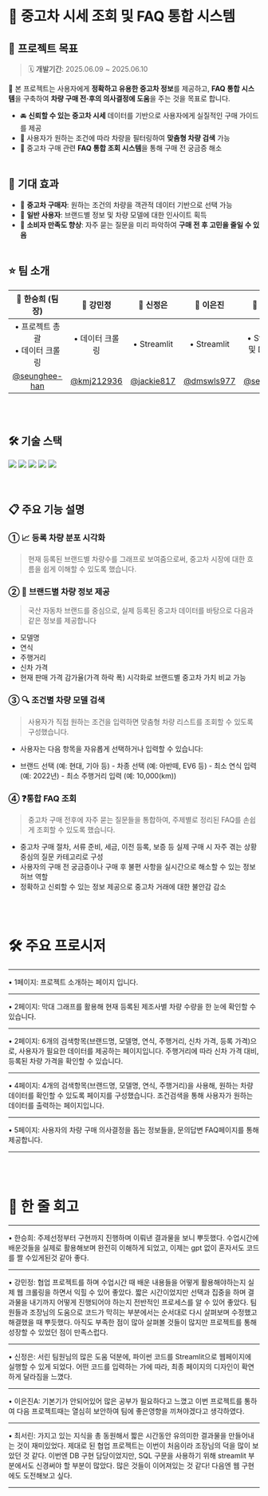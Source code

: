 # 🚗 중고차 시세 조회 및 FAQ 통합 시스템

## 📌 프로젝트 목표
> 🗓 **개발기간**: 2025.06.09 ~ 2025.06.10  

🎯 본 프로젝트는 사용자에게 **정확하고 유용한 중고차 정보**를 제공하고,
**FAQ 통합 시스템**을 구축하여 **차량 구매 전·후의 의사결정에 도움**을 주는 것을 목표로 합니다.

- 🚘 **신뢰할 수 있는 중고차 시세** 데이터를 기반으로 사용자에게 실질적인 구매 가이드를 제공  
- 🧠 사용자가 원하는 조건에 따라 차량을 필터링하여 **맞춤형 차량 검색** 가능  
- 🏢 중고차 구매 관련 **FAQ 통합 조회 시스템**을 통해 구매 전 궁금증 해소
   <br/> <br/> 




    
## 📎 기대 효과

- 📌 **중고차 구매자**: 원하는 조건의 차량을 객관적 데이터 기반으로 선택 가능  
- 📌 **일반 사용자**: 브랜드별 정보 및 차량 모델에 대한 인사이트 획득  
- 📌 **소비자 만족도 향상**: 자주 묻는 질문을 미리 파악하여 **구매 전 후 고민을 줄일 수 있음**
  <br/> <br/> 





    
## ⭐ 팀 소개


| 👩 한승희 (팀장) | 👩 강민정 | 👩 신정은 | 👩 이은진 | 👩 최서린 |
|:---:|:---:|:---:|:---:|:---:|
| • 프로젝트 총괄<br/>• 데이터 크롤링 | • 데이터 크롤링 | • Streamlit | • Streamlit | • Streamlit 및 DB 구축 |
| [@seunghee-han](https://github.com/seunghee-han) | [@kmj212936](https://github.com/kmj212936) | [@jackie817](https://github.com/jackie817) | [@dmswls977](https://github.com/dmswls977) | [@seorinchoi](https://github.com/seorinchoi) |
<br/> <br/> 



## 🛠️ 기술 스택
<div>
    <img src="https://img.shields.io/badge/github-181717?style=for-the-badge&logo=github&logoColor=white"> <img src="https://img.shields.io/badge/Python-3776AB?style=for-the-badge&logo=Python&logoColor=white">    <img src="https://img.shields.io/badge/MySQL-4479A1?style=for-the-badge&logo=MySQL&logoColor=white">  <img src="https://img.shields.io/badge/Pandas-150458?style=for-the-badge&logo=Pandas&logoColor=white">    <img src="https://img.shields.io/badge/Streamlit-FF4B4B?style=for-the-badge&logo=streamlit&logoColor=white"/>
</div><br/> <br/> 




## 📋 주요 기능 설명

### ① 📈 등록 차량 분포 시각화

> 현재 등록된 브랜드별 차량수를 그래프로 보여줌으로써,
중고차 시장에 대한 흐름을 쉽게 이해할 수 있도록 했습니다.






### ② 🚙 브랜드별 차량 정보 제공

> 국산 자동차 브랜드를 중심으로, 실제 등록된 중고차 데이터를 바탕으로 다음과 같은 정보를 제공합니다

- 모델명
- 연식
- 주행거리
- 신차 가격
- 현재 판매 가격
  감가율(가격 하락 폭) 시각화로 브랜드별 중고차 가치 비교 가능 



### ③ 🔍 조건별 차량 모델 검색

> 사용자가 직접 원하는 조건을 입력하면 맞춤형 차량 리스트를 조회할 수 있도록 구성했습니다.

- 사용자는 다음 항목을 자유롭게 선택하거나 입력할 수 있습니다:

- 브랜드 선택 (예: 현대, 기아 등) -
차종 선택 (예: 아반떼, EV6 등) -
최소 연식 입력 (예: 2022년) -
최소 주행거리 입력 (예: 10,000(km)) 



### ④ ❓통합 FAQ 조회

> 중고차 구매 전후에 자주 묻는 질문들을 통합하여, 주제별로 정리된 FAQ를 손쉽게 조회할 수 있도록 했습니다.

- 중고차 구매 절차, 서류 준비, 세금, 이전 등록, 보증 등 실제 구매 시 자주 겪는 상황 중심의 질문 카테고리로 구성
- 사용자의 구매 전 궁금증이나 구매 후 불편 사항을 실시간으로 해소할 수 있는 정보 허브 역할
- 정확하고 신뢰할 수 있는 정보 제공으로 중고차 거래에 대한 불안감 감소
  
<br/> <br/> 



# 🛠️ 주요 프로시저
____________________________________________________________________________________________________________________________________________________________________
• 1페이지: 프로젝트 소개하는 페이지 입니다.
____________________________________________________________________________________________________________________________________________________________________
• 2페이지: 막대 그래프를 활용해 현재 등록된 제조사별 차량 수량을 한 눈에 확인할 수 있습니다. 
____________________________________________________________________________________________________________________________________________________________________
• 2페이지: 6개의 검색항목(브랜드명, 모델명, 연식, 주행거리, 신차 가격, 등록 가격)으로, 사용자가 필요한 데이터를 제공하는 페이지입니다. 주행거리에 따라 신차 가격 대비, 등록된 차량 가격을 확인할 수 있습니다. 
____________________________________________________________________________________________________________________________________________________________________
• 4페이지: 4개의 검색항목(브랜드명, 모델명, 연식, 주행거리)을 사용해, 원하는 차량 데이터를 확인할 수 있도록 페이지를 구성했습니다. 조건검색을 통해 사용자가 원하는 데이터를 출력하는 페이지입니다.
____________________________________________________________________________________________________________________________________________________________________
• 5페이지: 사용자의 차량 구매 의사결정을 돕는 정보들을, 문의답변 FAQ페이지를 통해 제공합니다.  
____________________________________________________________________________________________________________________________________________________________________
<br/> <br/> 





# 💭 한 줄 회고
____________________________________________________________________________________________________________________________________________________________________
• 한승희: 주제선정부터 구현까지 진행하며 이뤄낸 결과물을 보니 뿌듯했다. 수업시간에 배운것들을 실제로 활용해보며 완전히 이해하게 되었고, 이제는 gpt 없이 혼자서도 코드를 짤 수있게된것 같아 좋다. 
____________________________________________________________________________________________________________________________________________________________________
• 강민정: 협업 프로젝트를 하며 수업시간 때 배운 내용들을 어떻게 활용해야하는지 실제 웹 크롤링을 하면서 익힐 수 있어 좋았다. 짧은 시간이었지만 선택과 집중을 하며 결과물을 내기까지 어떻게 진행되어야 하는지 전반적인 프로세스를 알 수 있어 좋았다. 팀원들과 조장님의 도움으로 코드가 막히는 부분에서는 순서대로 다시 살펴보며 수정했고 해결했을 때 뿌듯했다. 아직도 부족한 점이 많아 살펴볼 것들이 많지만 프로젝트를 통해 성장할 수 있었던 점이 만족스럽다.
____________________________________________________________________________________________________________________________________________________________________
• 신정은: 서린 팀원님의 많은 도움 덕분에, 파이썬 코드를 Streamlit으로 웹페이지에 실행할 수 있게 되었다. 어떤 코드를 입력하는 가에 따라, 최종 페이지의 디자인이 확연하게 달라짐을 느꼈다.
____________________________________________________________________________________________________________________________________________________________________
• 이은진A: 기본기가 안되어있어 많은 공부가 필요하다고 느꼈고 이번 프로젝트를 통하여 다음 프로젝트때는 열심히 보안하여 팀에 좋은영향을 끼쳐야겠다고 생각하였다. 
____________________________________________________________________________________________________________________________________________________________________
• 최서린: 가지고 있는 지식을 총 동원해서 짧은 시간동안 유의미한 결과물을 만들어내는 것이 재미있었다. 제대로 된 협업 프로젝트는 이번이 처음이라 조장님의 덕을 많이 보았던 것 같다. 이번엔 DB 구현 담당이었지만, SQL 구문을 사용하기 위해 streamlit 부분에서도 신경써야 할 부분이 많았다. 많은 것들이 이어져있는 것 같다! 다음엔 웹 구현에도 도전해보고 싶다.
____________________________________________________________________________________________________________________________________________________________________

